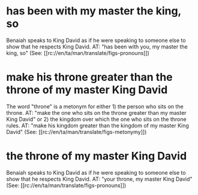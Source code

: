 # has been with my master the king, so

Benaiah speaks to King David as if he were speaking to someone else to show that he respects King David. AT: "has been with you, my master the king, so" (See: [[rc://en/ta/man/translate/figs-pronouns]])

# make his throne greater than the throne of my master King David

The word "throne" is a metonym for either 1) the person who sits on the throne. AT: "make the one who sits on the throne greater than my master King David" or 2) the kingdom over which the one who sits on the throne rules. AT: "make his kingdom greater than the kingdom of my master King David" (See: [[rc://en/ta/man/translate/figs-metonymy]])

# the throne of my master King David

Benaiah speaks to King David as if he were speaking to someone else to show that he respects King David. AT: "your throne, my master King David" (See: [[rc://en/ta/man/translate/figs-pronouns]])

